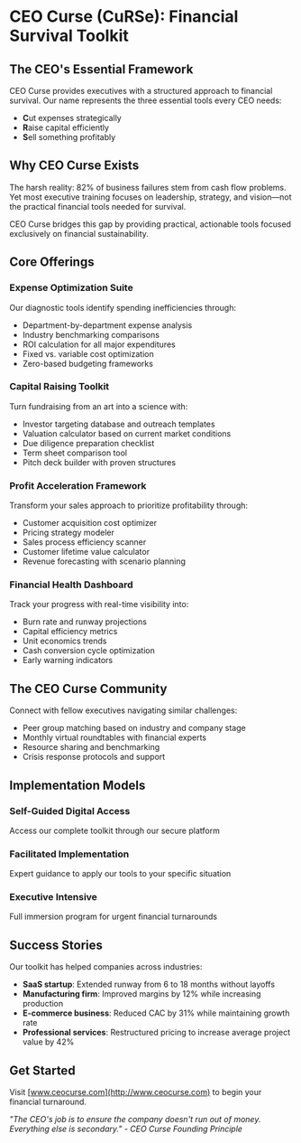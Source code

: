 # CEO Curse (CuRSe): Financial Survival Toolkit

## The CEO's Essential Framework

CEO Curse provides executives with a structured approach to financial survival. Our name represents the three essential tools every CEO needs:

- **C**ut expenses strategically
- **R**aise capital efficiently
- **S**ell something profitably

## Why CEO Curse Exists

The harsh reality: 82% of business failures stem from cash flow problems. Yet most executive training focuses on leadership, strategy, and vision—not the practical financial tools needed for survival.

CEO Curse bridges this gap by providing practical, actionable tools focused exclusively on financial sustainability.

## Core Offerings

### Expense Optimization Suite

Our diagnostic tools identify spending inefficiencies through:
- Department-by-department expense analysis
- Industry benchmarking comparisons
- ROI calculation for all major expenditures
- Fixed vs. variable cost optimization
- Zero-based budgeting frameworks

### Capital Raising Toolkit

Turn fundraising from an art into a science with:
- Investor targeting database and outreach templates
- Valuation calculator based on current market conditions
- Due diligence preparation checklist
- Term sheet comparison tool
- Pitch deck builder with proven structures

### Profit Acceleration Framework

Transform your sales approach to prioritize profitability through:
- Customer acquisition cost optimizer
- Pricing strategy modeler
- Sales process efficiency scanner
- Customer lifetime value calculator
- Revenue forecasting with scenario planning

### Financial Health Dashboard

Track your progress with real-time visibility into:
- Burn rate and runway projections
- Capital efficiency metrics
- Unit economics trends
- Cash conversion cycle optimization
- Early warning indicators

## The CEO Curse Community

Connect with fellow executives navigating similar challenges:
- Peer group matching based on industry and company stage
- Monthly virtual roundtables with financial experts
- Resource sharing and benchmarking
- Crisis response protocols and support

## Implementation Models

### Self-Guided Digital Access
Access our complete toolkit through our secure platform

### Facilitated Implementation
Expert guidance to apply our tools to your specific situation

### Executive Intensive
Full immersion program for urgent financial turnarounds

## Success Stories

Our toolkit has helped companies across industries:

- **SaaS startup**: Extended runway from 6 to 18 months without layoffs
- **Manufacturing firm**: Improved margins by 12% while increasing production
- **E-commerce business**: Reduced CAC by 31% while maintaining growth rate
- **Professional services**: Restructured pricing to increase average project value by 42%

## Get Started

Visit [www.ceocurse.com](http://www.ceocurse.com) to begin your financial turnaround.

*"The CEO's job is to ensure the company doesn't run out of money. Everything else is secondary." - CEO Curse Founding Principle*
